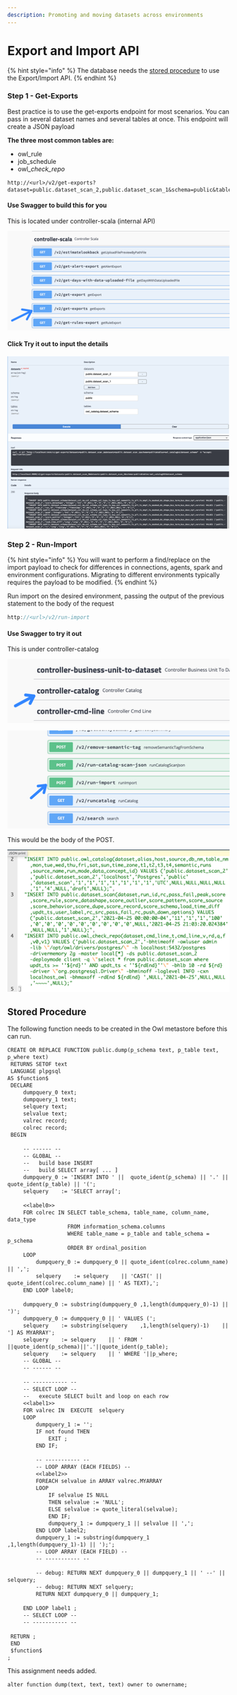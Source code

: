 ```yaml
---
description: Promoting and moving datasets across environments
---
```


# Export and Import API

{% hint style="info" %}
The database needs the [stored procedure](export-and-import-api.md#stored-procedure) to use the Export/Import API. 
{% endhint %}

### Step 1 - Get-Exports

Best practice is to use the get-exports endpoint for most scenarios.  You can pass in several dataset names and several tables at once. This endpoint will create a JSON payload

**The three most common tables are:**

* owl_rule
* job_schedule
* owl\__check_repo_

```
http://<url>/v2/get-exports?dataset=public.dataset_scan_2,public.dataset_scan_1&schema=public&tables=owl_rule,job_schedule,owl_check_repo
```

#### Use Swagger to build this for you

This is located under controller-scala (internal API)

![](<../.gitbook/assets/image (99).png>)

#### Click Try it out to input the details

![](<../.gitbook/assets/image (67).png>)

### Step 2 - Run-Import

{% hint style="info" %}
You will want to perform a find/replace on the import payload to check for differences in connections, agents, spark and environment configurations.  Migrating to different environments typically requires the payload to be modified.
{% endhint %}

Run import on the desired environment, passing the output of the previous statement to the body of the request 

```javascript
http://<url>/v2/run-import
```

#### Use Swagger to try it out 

This is under controller-catalog

![](<../.gitbook/assets/image (98).png>)

![](<../.gitbook/assets/image (91).png>)

This would be the body of the POST.

![](../.gitbook/assets/screen-shot-2021-04-26-at-10.13.18-am.png)

## Stored Procedure

The following function needs to be created in the Owl metastore before this can run. 

```
CREATE OR REPLACE FUNCTION public.dump(p_schema text, p_table text, p_where text)
 RETURNS SETOF text
 LANGUAGE plpgsql
AS $function$
 DECLARE
     dumpquery_0 text;
     dumpquery_1 text;
     selquery text;
     selvalue text;
     valrec record;
     colrec record;
 BEGIN

     -- ------ --
     -- GLOBAL --
     --   build base INSERT
     --   build SELECT array[ ... ]
     dumpquery_0 := 'INSERT INTO ' ||  quote_ident(p_schema) || '.' || quote_ident(p_table) || '(';
     selquery    := 'SELECT array[';

     <<label0>>
     FOR colrec IN SELECT table_schema, table_name, column_name, data_type
                   FROM information_schema.columns
                   WHERE table_name = p_table and table_schema = p_schema
                   ORDER BY ordinal_position
     LOOP
         dumpquery_0 := dumpquery_0 || quote_ident(colrec.column_name) || ',';
         selquery    := selquery    || 'CAST(' || quote_ident(colrec.column_name) || ' AS TEXT),';
     END LOOP label0;

     dumpquery_0 := substring(dumpquery_0 ,1,length(dumpquery_0)-1) || ')';
     dumpquery_0 := dumpquery_0 || ' VALUES (';
     selquery    := substring(selquery    ,1,length(selquery)-1)    || '] AS MYARRAY';
     selquery    := selquery    || ' FROM ' ||quote_ident(p_schema)||'.'||quote_ident(p_table);
     selquery    := selquery    || ' WHERE '||p_where;
     -- GLOBAL --
     -- ------ --

     -- ----------- --
     -- SELECT LOOP --
     --   execute SELECT built and loop on each row
     <<label1>>
     FOR valrec IN  EXECUTE  selquery
     LOOP
         dumpquery_1 := '';
         IF not found THEN
             EXIT ;
         END IF;

         -- ----------- --
         -- LOOP ARRAY (EACH FIELDS) --
         <<label2>>
         FOREACH selvalue in ARRAY valrec.MYARRAY
         LOOP
             IF selvalue IS NULL
             THEN selvalue := 'NULL';
             ELSE selvalue := quote_literal(selvalue);
             END IF;
             dumpquery_1 := dumpquery_1 || selvalue || ',';
         END LOOP label2;
         dumpquery_1 := substring(dumpquery_1 ,1,length(dumpquery_1)-1) || ');';
         -- LOOP ARRAY (EACH FIELD) --
         -- ----------- --

         -- debug: RETURN NEXT dumpquery_0 || dumpquery_1 || ' --' || selquery;
         -- debug: RETURN NEXT selquery;
         RETURN NEXT dumpquery_0 || dumpquery_1;

     END LOOP label1 ;
     -- SELECT LOOP --
     -- ----------- --

 RETURN ;
 END
 $function$
;
```

This assignment needs added.

```
alter function dump(text, text, text) owner to ownername;
```
